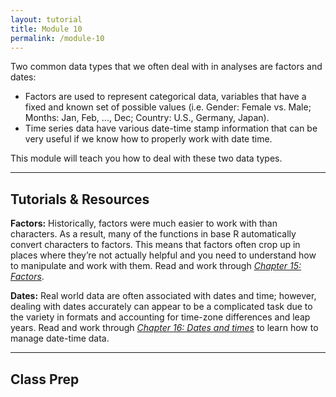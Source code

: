 ```yaml
---
layout: tutorial
title: Module 10
permalink: /module-10
---
```


Two common data types that we often deal with in analyses are factors and dates:

- Factors are used to represent categorical data, variables that have a fixed and known set of possible values (i.e. Gender: Female vs. Male; Months: Jan, Feb, ..., Dec; Country: U.S., Germany, Japan).  
- Time series data have various date-time stamp information that can be very useful if we know how to properly work with date time.

This module will teach you how to deal with these two data types.

<hr>

## Tutorials & Resources

**Factors:**  Historically, factors were much easier to work with than characters. As a result, many of the functions in base R automatically convert characters to factors. This means that factors often crop up in places where they’re not actually helpful and you need to understand how to manipulate and work with them. Read and work through *[Chapter 15: Factors](http://r4ds.had.co.nz/factors.html)*. 

**Dates:**  Real world data are often associated with dates and time; however, dealing with dates accurately can appear to be a complicated task due to the variety in formats and accounting for time-zone differences and leap years. Read and work through [*Chapter 16: Dates and times*](http://r4ds.had.co.nz/dates-and-times.html) to learn how to manage date-time data.


<hr>

## Class Prep

